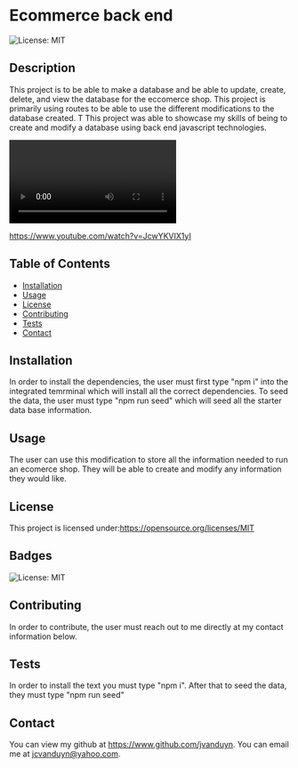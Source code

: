 
  # Ecommerce back end

  ![License: MIT](https://img.shields.io/badge/License-MIT-yellow.svg)

  ## Description
  
  This project is to be able to make a database and be able to update, create,  delete, and  view the database for the eccomerce shop. This project is primarily using routes to be able to use the different modifications to the database created. T This project was able to showcase my skills of being to create and modify a database using back end javascript technologies. 

  ![alt text](./assets/employeevideo.mov)

  https://www.youtube.com/watch?v=JcwYKVIX1yI
  
  ## Table of Contents
  
  - [Installation](#installation)
  - [Usage](#usage)
  - [License](#license)
  - [Contributing](#contributing)
  - [Tests](#tests)
  - [Contact](#contact)
  
  ## Installation
  
  In order to install the dependencies, the user must first type "npm i" into the integrated temrminal which will install all the correct dependencies.  To seed the data, the user must type "npm run seed" which  will seed all the starter data base information. 
  
  ## Usage
  
  The user can use this modification to store all the information needed to run an ecomerce shop. They will be able to create and modify any information they would like.
  
  ## License

  This project is licensed under:https://opensource.org/licenses/MIT
  
  ## Badges
  ![License: MIT](https://img.shields.io/badge/License-MIT-yellow.svg)
    
  ## Contributing
  
  In order to contribute, the user must reach out to me directly at my contact information below. 

  ## Tests
  
  In order to install the text you must type "npm i". After that to seed the data, they must type "npm run seed"

  ## Contact

  You can view my github at https://www.github.com/jvanduyn.
  You can email me at jcvanduyn@yahoo.com.

